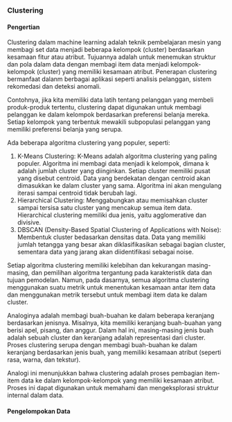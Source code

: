 ### Clustering

#### Pengertian 

Clustering dalam machine learning adalah teknik pembelajaran mesin yang membagi set data menjadi beberapa kelompok (cluster) berdasarkan kesamaan fitur atau atribut. Tujuannya adalah untuk menemukan struktur dan pola dalam data dengan membagi item data menjadi kelompok-kelompok (cluster) yang memiliki kesamaan atribut. Penerapan clustering bermanfaat dalanm  berbagai aplikasi seperti analisis pelanggan, sistem rekomedasi dan deteksi anomali.

Contohnya, jika kita memiliki data latih tentang pelanggan yang membeli produk-produk tertentu, clustering dapat digunakan untuk membagi pelanggan ke dalam kelompok berdasarkan preferensi belanja mereka. Setiap kelompok yang terbentuk mewakili subpopulasi pelanggan yang memiliki preferensi belanja yang serupa.

Ada beberapa algoritma clustering yang populer, seperti:

1. K-Means Clustering: K-Means adalah algoritma clustering yang paling populer. Algoritma ini membagi data menjadi k kelompok, dimana k adalah jumlah cluster yang diinginkan. Setiap cluster memiliki pusat yang disebut centroid. Data yang berdekatan dengan centroid akan dimasukkan ke dalam cluster yang sama. Algoritma ini akan mengulang iterasi sampai centroid tidak berubah lagi.
2. Hierarchical Clustering: Menggabungkan atau memisahkan cluster sampai tersisa satu cluster yang mencakup semua item data. Hierarchical clustering memiliki dua jenis, yaitu agglomerative dan divisive.
3. DBSCAN (Density-Based Spatial Clustering of Applications with Noise): Membentuk cluster bedasarkan densitas data. Data yang memiliki jumlah tetangga yang besar akan diklasifikasikan sebagai bagian cluster, sementara data yang jarang akan diidentifikasi sebagai noise.

Setiap algoritma clustering memiliki kelebihan dan kekurangan masing-masing, dan pemilihan algoritma tergantung pada karakteristik data dan tujuan pemodelan. Namun, pada dasarnya, semua algoritma clustering menggunakan suatu metrik untuk menentukan kesamaan antar item data dan menggunakan metrik tersebut untuk membagi item data ke dalam cluster.

Analoginya adalah membagi buah-buahan ke dalam beberapa keranjang berdasarkan jenisnya. Misalnya, kita memiliki keranjang buah-buahan yang berisi apel, pisang, dan anggur. Dalam hal ini, masing-masing jenis buah adalah sebuah cluster dan keranjang adalah representasi dari cluster. Proses clustering serupa dengan membagi buah-buahan ke dalam keranjang berdasarkan jenis buah, yang memiliki kesamaan atribut (seperti rasa, warna, dan tekstur).

Analogi ini menunjukkan bahwa clustering adalah proses pembagian item-item data ke dalam kelompok-kelompok yang memiliki kesamaan atribut. Proses ini dapat digunakan untuk memahami dan mengeksplorasi struktur internal dalam data.

#### Pengelompokan Data